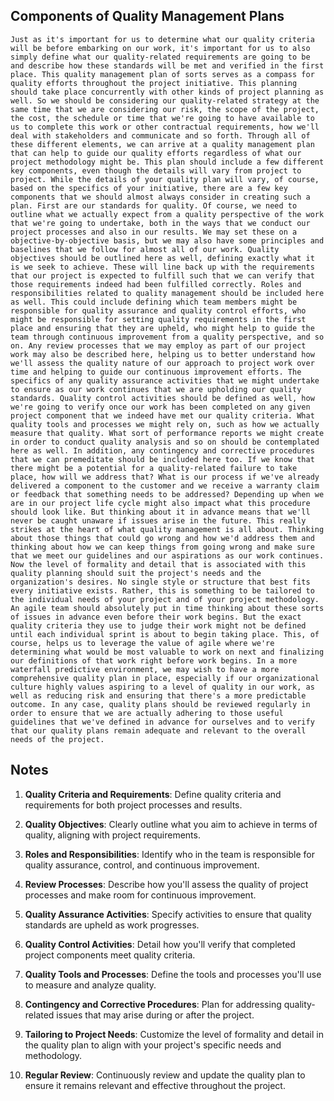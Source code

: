## Components of Quality Management Plans
```
Just as it's important for us to determine what our quality criteria will be before embarking on our work, it's important for us to also simply define what our quality‑related requirements are going to be and describe how these standards will be met and verified in the first place. This quality management plan of sorts serves as a compass for quality efforts throughout the project initiative. This planning should take place concurrently with other kinds of project planning as well. So we should be considering our quality‑related strategy at the same time that we are considering our risk, the scope of the project, the cost, the schedule or time that we're going to have available to us to complete this work or other contractual requirements, how we'll deal with stakeholders and communicate and so forth. Through all of these different elements, we can arrive at a quality management plan that can help to guide our quality efforts regardless of what our project methodology might be. This plan should include a few different key components, even though the details will vary from project to project. While the details of your quality plan will vary, of course, based on the specifics of your initiative, there are a few key components that we should almost always consider in creating such a plan. First are our standards for quality. Of course, we need to outline what we actually expect from a quality perspective of the work that we're going to undertake, both in the ways that we conduct our project processes and also in our results. We may set these on a objective‑by‑objective basis, but we may also have some principles and baselines that we follow for almost all of our work. Quality objectives should be outlined here as well, defining exactly what it is we seek to achieve. These will line back up with the requirements that our project is expected to fulfill such that we can verify that those requirements indeed had been fulfilled correctly. Roles and responsibilities related to quality management should be included here as well. This could include defining which team members might be responsible for quality assurance and quality control efforts, who might be responsible for setting quality requirements in the first place and ensuring that they are upheld, who might help to guide the team through continuous improvement from a quality perspective, and so on. Any review processes that we may employ as part of our project work may also be described here, helping us to better understand how we'll assess the quality nature of our approach to project work over time and helping to guide our continuous improvement efforts. The specifics of any quality assurance activities that we might undertake to ensure as our work continues that we are upholding our quality standards. Quality control activities should be defined as well, how we're going to verify once our work has been completed on any given project component that we indeed have met our quality criteria. What quality tools and processes we might rely on, such as how we actually measure that quality. What sort of performance reports we might create in order to conduct quality analysis and so on should be contemplated here as well. In addition, any contingency and corrective procedures that we can premeditate should be included here too. If we know that there might be a potential for a quality‑related failure to take place, how will we address that? What is our process if we've already delivered a component to the customer and we receive a warranty claim or feedback that something needs to be addressed? Depending up when we are in our project life cycle might also impact what this procedure should look like. But thinking about it in advance means that we'll never be caught unaware if issues arise in the future. This really strikes at the heart of what quality management is all about. Thinking about those things that could go wrong and how we'd address them and thinking about how we can keep things from going wrong and make sure that we meet our guidelines and our aspirations as our work continues. Now the level of formality and detail that is associated with this quality planning should suit the project's needs and the organization's desires. No single style or structure that best fits every initiative exists. Rather, this is something to be tailored to the individual needs of your project and of your project methodology. An agile team should absolutely put in time thinking about these sorts of issues in advance even before their work begins. But the exact quality criteria they use to judge their work might not be defined until each individual sprint is about to begin taking place. This, of course, helps us to leverage the value of agile where we're determining what would be most valuable to work on next and finalizing our definitions of that work right before work begins. In a more waterfall predictive environment, we may wish to have a more comprehensive quality plan in place, especially if our organizational culture highly values aspiring to a level of quality in our work, as well as reducing risk and ensuring that there's a more predictable outcome. In any case, quality plans should be reviewed regularly in order to ensure that we are actually adhering to those useful guidelines that we've defined in advance for ourselves and to verify that our quality plans remain adequate and relevant to the overall needs of the project.
```

## Notes
1. **Quality Criteria and Requirements**: Define quality criteria and requirements for both project processes and results.

2. **Quality Objectives**: Clearly outline what you aim to achieve in terms of quality, aligning with project requirements.

3. **Roles and Responsibilities**: Identify who in the team is responsible for quality assurance, control, and continuous improvement.

4. **Review Processes**: Describe how you'll assess the quality of project processes and make room for continuous improvement.

5. **Quality Assurance Activities**: Specify activities to ensure that quality standards are upheld as work progresses.

6. **Quality Control Activities**: Detail how you'll verify that completed project components meet quality criteria.

7. **Quality Tools and Processes**: Define the tools and processes you'll use to measure and analyze quality.

8. **Contingency and Corrective Procedures**: Plan for addressing quality-related issues that may arise during or after the project.

9. **Tailoring to Project Needs**: Customize the level of formality and detail in the quality plan to align with your project's specific needs and methodology.

10. **Regular Review**: Continuously review and update the quality plan to ensure it remains relevant and effective throughout the project.